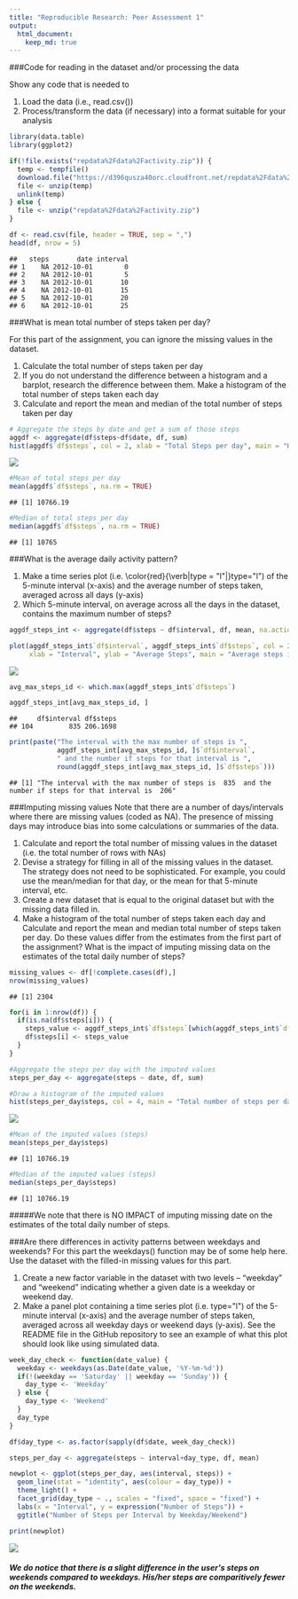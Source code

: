 ```yaml
---
title: "Reproducible Research: Peer Assessment 1"
output: 
  html_document:
    keep_md: true
---
```




###Code for reading in the dataset and/or processing the data

Show any code that is needed to

1. Load the data (i.e., read.csv())
2. Process/transform the data (if necessary) into a format suitable for your analysis


```r
library(data.table)
library(ggplot2)

if(!file.exists("repdata%2Fdata%2Factivity.zip")) {
  temp <- tempfile()
  download.file("https://d396qusza40orc.cloudfront.net/repdata%2Fdata%2Factivity.zip", temp)
  file <- unzip(temp)
  unlink(temp)
} else {
  file <- unzip("repdata%2Fdata%2Factivity.zip")
}

df <- read.csv(file, header = TRUE, sep = ",")
head(df, nrow = 5)
```

```
##   steps       date interval
## 1    NA 2012-10-01        0
## 2    NA 2012-10-01        5
## 3    NA 2012-10-01       10
## 4    NA 2012-10-01       15
## 5    NA 2012-10-01       20
## 6    NA 2012-10-01       25
```

###What is mean total number of steps taken per day?

For this part of the assignment, you can ignore the missing values in the dataset.

1. Calculate the total number of steps taken per day
2. If you do not understand the difference between a histogram and a barplot, research the difference between them. Make a histogram of the total number of steps taken each day
3. Calculate and report the mean and median of the total number of steps taken per day


```r
# Aggregate the steps by date and get a sum of those steps
aggdf <- aggregate(df$steps~df$date, df, sum)
hist(aggdf$`df$steps`, col = 2, xlab = "Total Steps per day", main = "Histogram of total steps in a day")
```

![](figure/fig-unnamed-chunk-2-1.png)<!-- -->

```r
#Mean of total steps per day
mean(aggdf$`df$steps`, na.rm = TRUE)
```

```
## [1] 10766.19
```

```r
#Median of total steps per day
median(aggdf$`df$steps`, na.rm = TRUE)
```

```
## [1] 10765
```

###What is the average daily activity pattern?
1. Make a time series plot (i.e. \color{red}{\verb|type = "l"|}type="l") of the 5-minute interval (x-axis) and the average number of steps taken, averaged across all days (y-axis)
2. Which 5-minute interval, on average across all the days in the dataset, contains the maximum number of steps?


```r
aggdf_steps_int <- aggregate(df$steps ~ df$interval, df, mean, na.action = na.omit)

plot(aggdf_steps_int$`df$interval`, aggdf_steps_int$`df$steps`, col = 2, type = "l",
     xlab = "Interval", ylab = "Average Steps", main = "Average steps in a day, averaged across all days")
```

![](figure/fig-unnamed-chunk-3-1.png)<!-- -->

```r
avg_max_steps_id <- which.max(aggdf_steps_int$`df$steps`)

aggdf_steps_int[avg_max_steps_id, ]
```

```
##     df$interval df$steps
## 104         835 206.1698
```

```r
print(paste("The interval with the max number of steps is ", 
            aggdf_steps_int[avg_max_steps_id, ]$`df$interval`,
            " and the number if steps for that interval is ", 
            round(aggdf_steps_int[avg_max_steps_id, ]$`df$steps`)))
```

```
## [1] "The interval with the max number of steps is  835  and the number if steps for that interval is  206"
```

###Imputing missing values
Note that there are a number of days/intervals where there are missing values (coded as NA). The presence of missing days may introduce bias into some calculations or summaries of the data.

1. Calculate and report the total number of missing values in the dataset (i.e. the total number of rows with NAs)
2. Devise a strategy for filling in all of the missing values in the dataset. The strategy does not need to be sophisticated. For example, you could use the mean/median for that day, or the mean for that 5-minute interval, etc.
3. Create a new dataset that is equal to the original dataset but with the missing data filled in.
4. Make a histogram of the total number of steps taken each day and Calculate and report the mean and median total number of steps taken per day. Do these values differ from the estimates from the first part of the assignment? What is the impact of imputing missing data on the estimates of the total daily number of steps?


```r
missing_values <- df[!complete.cases(df),]
nrow(missing_values)
```

```
## [1] 2304
```

```r
for(i in 1:nrow(df)) {
  if(is.na(df$steps[i])) {
    steps_value <- aggdf_steps_int$`df$steps`[which(aggdf_steps_int$`df$interval` == df$interval[i])]
    df$steps[i] <- steps_value
  }
}

#Aggregate the steps per day with the imputed values
steps_per_day <- aggregate(steps ~ date, df, sum)

#Draw a histogram of the imputed values
hist(steps_per_day$steps, col = 4, main = "Total number of steps per day Imputed", xlab = "Steps per day")
```

![](figure/fig-unnamed-chunk-4-1.png)<!-- -->

```r
#Mean of the imputed values (steps)
mean(steps_per_day$steps)
```

```
## [1] 10766.19
```

```r
#Median of the imputed values (steps)
median(steps_per_day$steps)
```

```
## [1] 10766.19
```
#####We note that there is NO IMPACT of imputing missing date on the estimates of the total daily number of steps.

###Are there differences in activity patterns between weekdays and weekends?
For this part the weekdays() function may be of some help here. Use the dataset with the filled-in missing values for this part.

1. Create a new factor variable in the dataset with two levels – “weekday” and “weekend” indicating whether a given date is a weekday or weekend day.
2. Make a panel plot containing a time series plot (i.e. type="l") of the 5-minute interval (x-axis) and the average number of steps taken, averaged across all weekday days or weekend days (y-axis). See the README file in the GitHub repository to see an example of what this plot should look like using simulated data.


```r
week_day_check <- function(date_value) {
  weekday <- weekdays(as.Date(date_value, '%Y-%m-%d'))
  if(!(weekday == 'Saturday' || weekday == 'Sunday')) {
    day_type <- 'Weekday'
  } else {
    day_type <- 'Weekend'
  }
  day_type
}

df$day_type <- as.factor(sapply(df$date, week_day_check))

steps_per_day <- aggregate(steps ~ interval+day_type, df, mean)

newplot <- ggplot(steps_per_day, aes(interval, steps)) +
  geom_line(stat = "identity", aes(colour = day_type)) +
  theme_light() +
  facet_grid(day_type ~ ., scales = "fixed", space = "fixed") +
  labs(x = "Interval", y = expression("Number of Steps")) +
  ggtitle("Number of Steps per Interval by Weekday/Weekend")

print(newplot)
```

![](figure/fig-unnamed-chunk-5-1.png)<!-- -->

##### We do notice that there is a slight difference in the user's steps on weekends compared to weekdays. His/her steps are comparitively fewer on the weekends. 
